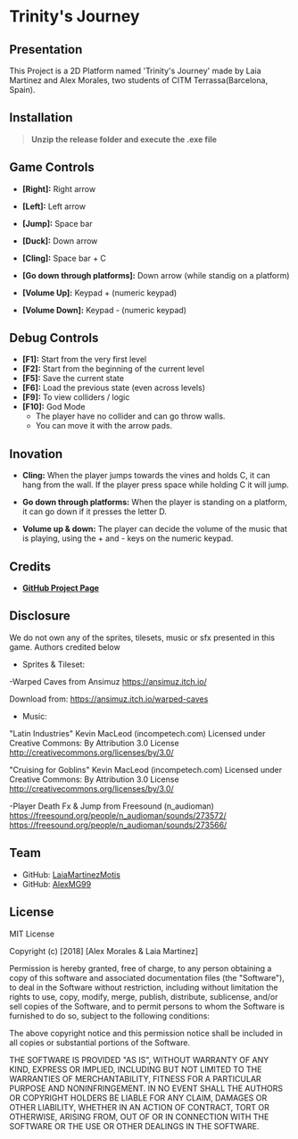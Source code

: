 # Trinity's Journey
## Presentation
This Project is a 2D Platform named 'Trinity's Journey' made by Laia Martinez and Alex Morales, two students of CITM Terrassa(Barcelona, Spain). 

## Installation
> __Unzip the release folder and execute the .exe file__

## Game Controls
* __[Right]:__ Right arrow
* __[Left]:__ Left arrow
* __[Jump]:__ Space bar
* __[Duck]:__ Down arrow

* __[Cling]:__ Space bar + C

* __[Go down through platforms]:__ Down arrow (while standig on a platform)

* __[Volume Up]:__ Keypad + (numeric keypad)
* __[Volume Down]:__ Keypad - (numeric keypad)

## Debug Controls
- __[F1]:__ Start from the very first level
- __[F2]:__ Start from the beginning of the current level
- __[F5]:__ Save the current state
- __[F6]:__ Load the previous state (even across levels)
- __[F9]:__ To view colliders / logic
- __[F10]:__ God Mode
  - The player have no collider and can go throw walls.
  - You can move it with the arrow pads.

## Inovation
* __Cling:__ When the player jumps towards the vines and holds C, it can hang from the wall. If the player press space while holding C it will jump.
* __Go down through platforms:__ When the player is standing on a platform, it can go down if it presses the letter D.

* __Volume up & down:__ The player can decide the volume of the music that is playing, using the + and - keys on the numeric keypad.


## Credits
* **[GitHub Project Page](https://github.com/AlexMG99/CITM2_2D_Platform)**

## Disclosure


We do not own any of the sprites, tilesets, music or sfx presented in this game. Authors credited below


* Sprites & Tileset:

-Warped Caves from Ansimuz https://ansimuz.itch.io/


Download from: https://ansimuz.itch.io/warped-caves

* Music:

"Latin Industries" Kevin MacLeod (incompetech.com)
Licensed under Creative Commons: By Attribution 3.0 License
http://creativecommons.org/licenses/by/3.0/

"Cruising for Goblins" Kevin MacLeod (incompetech.com)
Licensed under Creative Commons: By Attribution 3.0 License
http://creativecommons.org/licenses/by/3.0/

-Player Death Fx & Jump from Freesound (n_audioman)
https://freesound.org/people/n_audioman/sounds/273572/
https://freesound.org/people/n_audioman/sounds/273566/

## Team
* GitHub: [LaiaMartinezMotis](https://github.com/LaiaMartinezMotis)
* GitHub: [AlexMG99](https://github.com/AlexMG99)

## License

MIT License

Copyright (c) [2018] [Alex Morales & Laia Martinez]

Permission is hereby granted, free of charge, to any person obtaining a copy
of this software and associated documentation files (the "Software"), to deal
in the Software without restriction, including without limitation the rights
to use, copy, modify, merge, publish, distribute, sublicense, and/or sell
copies of the Software, and to permit persons to whom the Software is
furnished to do so, subject to the following conditions:

The above copyright notice and this permission notice shall be included in all
copies or substantial portions of the Software.

THE SOFTWARE IS PROVIDED "AS IS", WITHOUT WARRANTY OF ANY KIND, EXPRESS OR
IMPLIED, INCLUDING BUT NOT LIMITED TO THE WARRANTIES OF MERCHANTABILITY,
FITNESS FOR A PARTICULAR PURPOSE AND NONINFRINGEMENT. IN NO EVENT SHALL THE
AUTHORS OR COPYRIGHT HOLDERS BE LIABLE FOR ANY CLAIM, DAMAGES OR OTHER
LIABILITY, WHETHER IN AN ACTION OF CONTRACT, TORT OR OTHERWISE, ARISING FROM,
OUT OF OR IN CONNECTION WITH THE SOFTWARE OR THE USE OR OTHER DEALINGS IN THE
SOFTWARE.

